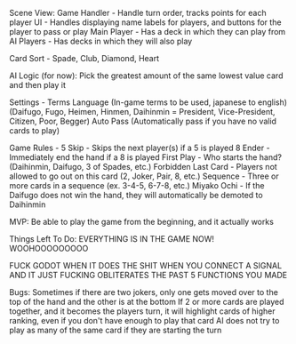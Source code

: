 Scene View:
Game Handler - Handle turn order, tracks points for each player
UI - Handles displaying name labels for players, and buttons for the player to pass or play
Main Player - Has a deck in which they can play from
AI Players - Has decks in which they will also play

Card Sort - Spade, Club, Diamond, Heart

AI Logic (for now): Pick the greatest amount of the same lowest value card and then play it


Settings -
Terms Language (In-game terms to be used, japanese to english) (Daifugo, Fugo, Heimen, Hinmen, Daihinmin = President, Vice-President, Citizen, Poor, Begger)
Auto Pass (Automatically pass if you have no valid cards to play)

Game Rules -
5 Skip - Skips the next player(s) if a 5 is played
8 Ender - Immediately end the hand if a 8 is played
First Play - Who starts the hand? (Daihinmin, Daifugo, 3 of Spades, etc.)
Forbidden Last Card - Players not allowed to go out on this card (2, Joker, Pair, 8, etc.)
Sequence - Three or more cards in a sequence (ex. 3-4-5, 6-7-8, etc.)
Miyako Ochi - If the Daifugo does not win the hand, they will automatically be demoted to Daihinmin


MVP:
Be able to play the game from the beginning, and it actually works


Things Left To Do:
EVERYTHING IS IN THE GAME NOW! WOOHOOOOOOOOO

FUCK GODOT WHEN IT DOES THE SHIT WHEN YOU CONNECT A SIGNAL AND IT JUST FUCKING OBLITERATES THE PAST 5 FUNCTIONS YOU MADE


Bugs:
Sometimes if there are two jokers, only one gets moved over to the top of the hand and the other is at the bottom
If 2 or more cards are played together, and it becomes the players turn, it will highlight cards of higher ranking, even if you don't have enough to play that card
AI does not try to play as many of the same card if they are starting the turn
